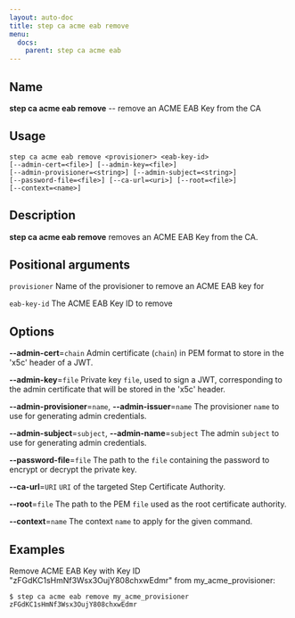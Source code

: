 ```yaml
---
layout: auto-doc
title: step ca acme eab remove
menu:
  docs:
    parent: step ca acme eab
---
```


## Name
**step ca acme eab remove** -- remove an ACME EAB Key from the CA

## Usage

```raw
step ca acme eab remove <provisioner> <eab-key-id>
[--admin-cert=<file>] [--admin-key=<file>]
[--admin-provisioner=<string>] [--admin-subject=<string>]
[--password-file=<file>] [--ca-url=<uri>] [--root=<file>]
[--context=<name>]
```

## Description

**step ca acme eab remove** removes an ACME EAB Key from the CA.

## Positional arguments

`provisioner`
Name of the provisioner to remove an ACME EAB key for

`eab-key-id`
The ACME EAB Key ID to remove

## Options


**--admin-cert**=`chain`
Admin certificate (`chain`) in PEM format to store in the 'x5c' header of a JWT.

**--admin-key**=`file`
Private key `file`, used to sign a JWT, corresponding to the admin certificate that will
be stored in the 'x5c' header.

**--admin-provisioner**=`name`, **--admin-issuer**=`name`
The provisioner `name` to use for generating admin credentials.

**--admin-subject**=`subject`, **--admin-name**=`subject`
The admin `subject` to use for generating admin credentials.

**--password-file**=`file`
The path to the `file` containing the password to encrypt or decrypt the private key.

**--ca-url**=`URI`
`URI` of the targeted Step Certificate Authority.

**--root**=`file`
The path to the PEM `file` used as the root certificate authority.

**--context**=`name`
The context `name` to apply for the given command.

## Examples

Remove ACME EAB Key with Key ID "zFGdKC1sHmNf3Wsx3OujY808chxwEdmr" from my_acme_provisioner:
```shell
$ step ca acme eab remove my_acme_provisioner zFGdKC1sHmNf3Wsx3OujY808chxwEdmr
```


